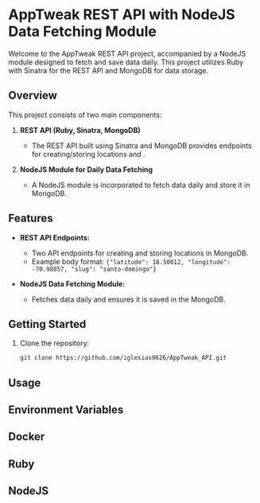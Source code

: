 # AppTweak REST API with NodeJS Data Fetching Module

Welcome to the AppTweak REST API project, accompanied by a NodeJS module designed to fetch and save data daily. This project utilizes Ruby with Sinatra for the REST API and MongoDB for data storage.

## Overview

This project consists of two main components:

1. **REST API (Ruby, Sinatra, MongoDB)**
   - The REST API built using Sinatra and MongoDB provides endpoints for creating/storing locations and
   .

2. **NodeJS Module for Daily Data Fetching**
   - A NodeJS module is incorporated to fetch data daily and store it in MongoDB.

## Features

- **REST API Endpoints:**
  - Two API endpoints for creating and storing locations in MongoDB.
  - Example body format: `{"latitude": 18.50012, "longitude": -70.98857, "slug": "santo-domingo"}`

- **NodeJS Data Fetching Module:**
  - Fetches data daily and ensures it is saved in the MongoDB.

## Getting Started

1. Clone the repository:
   ```bash
   git clone https://github.com/iglesias9626/AppTweak_API.git

## Usage

## Environment Variables

## Docker

## Ruby

## NodeJS
